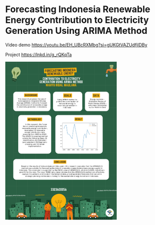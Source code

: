# Forecasting Indonesia Renewable Energy Contribution to Electricity Generation Using ARIMA Method
 
Video demo
https://youtu.be/EH_UBcRXMbg?si=gUKGtVAZUdfjlDBy

Project 
https://lnkd.in/g_rQKqTa

<img src="media/Poster.png" alt="alt text" width="70%">
